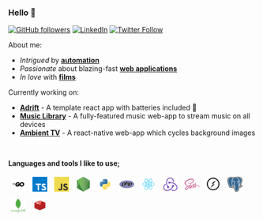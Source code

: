 ### Hello 👋

[![GitHub followers](https://img.shields.io/github/followers/hmerritt?label=hmerritt&style=social)](https://github.com/hmerritt) [![LinkedIn](https://img.shields.io/badge/LinkedIn--_.svg?style=social&logo=linkedin)](https://www.linkedin.com/in/harry-merritt/) [![Twitter Follow](https://img.shields.io/twitter/follow/hmrrtt?style=social)](https://twitter.com/hmrrtt)

About me:

-   _Intrigued_ by [**automation**](https://github.com/hmerritt/fspop)
-   _Passionate_ about blazing-fast [**web applications**](https://github.com/music-library/music-library)
-   _In love_ with [**films**](https://moonshot.film)

Currently working on:

-   [**Adrift**](https://github.com/hmerritt/adrift) - A template react app with batteries included 🔋
-   [**Music Library**](https://github.com/music-library/music-library) - A fully-featured music web-app to stream music on all devices
-   [**Ambient TV**](https://github.com/hmerritt/ambient-tv) - A react-native web-app which cycles background images

<br />

**Languages and tools I like to use;**

<span>
	<img title="Go" height="30" style="padding: 5px;" src="./assets/go.png" />
	<img title="TypeScript" height="30" style="padding: 5px;" src="./assets/typescript.png" />
	<img title="JavaScript" height="30" style="padding: 5px;" src="./assets/javascript.png" />
	<img title="Node.js"     height="30" style="padding: 5px;" src="./assets/nodejs.png" />
	<img title="Python"     height="30" style="padding: 5px;" src="./assets/python.png" />
	<img title="PHP"        height="30" style="padding: 5px;" src="./assets/php.png" />
	<img title="React.js"      height="30" style="padding: 5px;" src="./assets/react.png" />
	<img title="Redux.js"      height="30" style="padding: 5px;" src="./assets/redux.png" />
	<img title="SASS"       height="30" style="padding: 5px;" src="./assets/sass.png" />
	<img title="Socket.IO"  height="30" style="padding: 5px;" src="./assets/socketio.png" />
	<img title="PostgreSQL"       height="30" style="padding: 5px;" src="./assets/postgresql.png" />
	<img title="Mongo DB"       height="30" style="padding: 5px;" src="./assets/mongodb.png" />
	<img title="Redis"       height="30" style="padding: 5px;" src="./assets/redis.png" />
</span>

